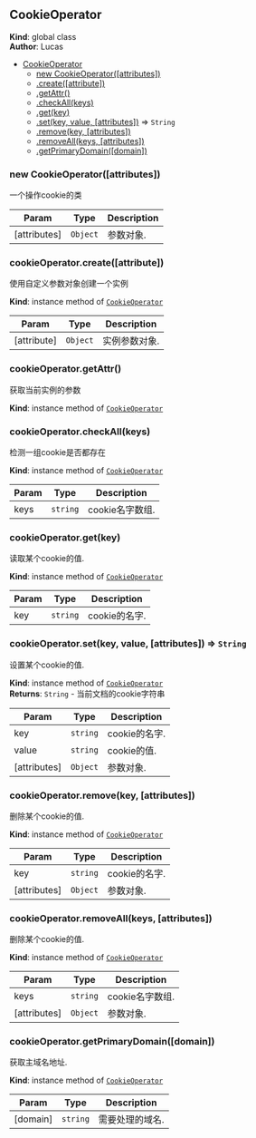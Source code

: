 <a name="CookieOperator"></a>

## CookieOperator
**Kind**: global class  
**Author**: Lucas  

* [CookieOperator](#CookieOperator)
    * [new CookieOperator([attributes])](#new_CookieOperator_new)
    * [.create([attribute])](#CookieOperator+create)
    * [.getAttr()](#CookieOperator+getAttr)
    * [.checkAll(keys)](#CookieOperator+checkAll)
    * [.get(key)](#CookieOperator+get)
    * [.set(key, value, [attributes])](#CookieOperator+set) ⇒ <code>String</code>
    * [.remove(key, [attributes])](#CookieOperator+remove)
    * [.removeAll(keys, [attributes])](#CookieOperator+removeAll)
    * [.getPrimaryDomain([domain])](#CookieOperator+getPrimaryDomain)

<a name="new_CookieOperator_new"></a>

### new CookieOperator([attributes])
一个操作cookie的类


| Param | Type | Description |
| --- | --- | --- |
| [attributes] | <code>Object</code> | 参数对象. |

<a name="CookieOperator+create"></a>

### cookieOperator.create([attribute])
使用自定义参数对象创建一个实例

**Kind**: instance method of [<code>CookieOperator</code>](#CookieOperator)  

| Param | Type | Description |
| --- | --- | --- |
| [attribute] | <code>Object</code> | 实例参数对象. |

<a name="CookieOperator+getAttr"></a>

### cookieOperator.getAttr()
获取当前实例的参数

**Kind**: instance method of [<code>CookieOperator</code>](#CookieOperator)  
<a name="CookieOperator+checkAll"></a>

### cookieOperator.checkAll(keys)
检测一组cookie是否都存在

**Kind**: instance method of [<code>CookieOperator</code>](#CookieOperator)  

| Param | Type | Description |
| --- | --- | --- |
| keys | <code>string</code> | cookie名字数组. |

<a name="CookieOperator+get"></a>

### cookieOperator.get(key)
读取某个cookie的值.

**Kind**: instance method of [<code>CookieOperator</code>](#CookieOperator)  

| Param | Type | Description |
| --- | --- | --- |
| key | <code>string</code> | cookie的名字. |

<a name="CookieOperator+set"></a>

### cookieOperator.set(key, value, [attributes]) ⇒ <code>String</code>
设置某个cookie的值.

**Kind**: instance method of [<code>CookieOperator</code>](#CookieOperator)  
**Returns**: <code>String</code> - 当前文档的cookie字符串  

| Param | Type | Description |
| --- | --- | --- |
| key | <code>string</code> | cookie的名字. |
| value | <code>string</code> | cookie的值. |
| [attributes] | <code>Object</code> | 参数对象. |

<a name="CookieOperator+remove"></a>

### cookieOperator.remove(key, [attributes])
删除某个cookie的值.

**Kind**: instance method of [<code>CookieOperator</code>](#CookieOperator)  

| Param | Type | Description |
| --- | --- | --- |
| key | <code>string</code> | cookie的名字. |
| [attributes] | <code>Object</code> | 参数对象. |

<a name="CookieOperator+removeAll"></a>

### cookieOperator.removeAll(keys, [attributes])
删除某个cookie的值.

**Kind**: instance method of [<code>CookieOperator</code>](#CookieOperator)  

| Param | Type | Description |
| --- | --- | --- |
| keys | <code>string</code> | cookie名字数组. |
| [attributes] | <code>Object</code> | 参数对象. |

<a name="CookieOperator+getPrimaryDomain"></a>

### cookieOperator.getPrimaryDomain([domain])
获取主域名地址.

**Kind**: instance method of [<code>CookieOperator</code>](#CookieOperator)  

| Param | Type | Description |
| --- | --- | --- |
| [domain] | <code>string</code> | 需要处理的域名. |


